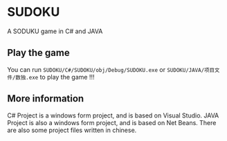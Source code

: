 # SUDOKU

A SODUKU game in C# and JAVA


## Play the game 

You can run ```SUDOKU/C#/SUDOKU/obj/Debug/SUDOKU.exe``` or ```SUDOKU/JAVA/项目文件/数独.exe``` to play the game !!!


## More information
 

C# Project is a windows form project, and is based on Visual Studio. JAVA Project is also a windows form project, and is based on Net Beans. There are also some project files written in chinese.





